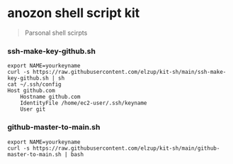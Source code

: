 # anozon shell script kit

> Parsonal shell scirpts

### ssh-make-key-github.sh

```
export NAME=yourkeyname
curl -s https://raw.githubusercontent.com/elzup/kit-sh/main/ssh-make-key-github.sh | sh
cat ~/.ssh/config
Host github.com
    Hostname github.com
    IdentityFile /home/ec2-user/.ssh/keyname
    User git
```

### github-master-to-main.sh

```
export NAME=yourkeyname
curl -s https://raw.githubusercontent.com/elzup/kit-sh/main/github-master-to-main.sh | bash
```
